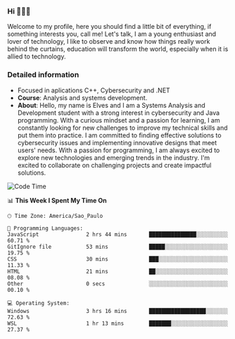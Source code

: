 


### Hi 🙋🏽‍♂️

Welcome to my profile, here you should find a little bit of everything, if something interests you, call me! Let's talk,
I am a young enthusiast and lover of technology, I like to observe and know how things really work behind the curtains, 
education will transform the world, especially when it is allied to technology.

### Detailed information
* Focused in aplications C++, Cybersecurity and .NET
* **Course**: Analysis and systems development.
* **About**: Hello, my name is Elves and I am a Systems Analysis and Development student with a strong interest in cybersecurity and Java programming. With a curious mindset and a passion for learning, I am constantly looking for new challenges to improve my technical skills and put them into practice. I am committed to finding effective solutions to cybersecurity issues and implementing innovative designs that meet users' needs. With a passion for programming, I am always excited to explore new technologies and emerging trends in the industry. I'm excited to collaborate on challenging projects and create impactful solutions.

<!--START_SECTION:waka-->
![Code Time](http://img.shields.io/badge/Code%20Time-129%20hrs%2021%20mins-blue)

📊 **This Week I Spent My Time On** 

```text
🕑︎ Time Zone: America/Sao_Paulo

💬 Programming Languages: 
JavaScript               2 hrs 44 mins       ███████████████░░░░░░░░░░   60.71 % 
GitIgnore file           53 mins             █████░░░░░░░░░░░░░░░░░░░░   19.75 % 
CSS                      30 mins             ███░░░░░░░░░░░░░░░░░░░░░░   11.33 % 
HTML                     21 mins             ██░░░░░░░░░░░░░░░░░░░░░░░   08.08 % 
Other                    0 secs              ░░░░░░░░░░░░░░░░░░░░░░░░░   00.10 % 

💻 Operating System: 
Windows                  3 hrs 16 mins       ██████████████████░░░░░░░   72.63 % 
WSL                      1 hr 13 mins        ███████░░░░░░░░░░░░░░░░░░   27.37 % 
```


<!--END_SECTION:waka-->


